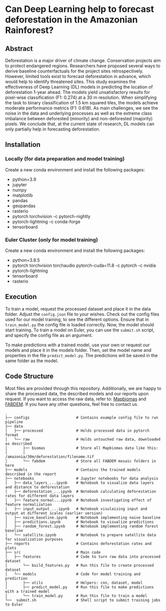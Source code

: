 # Can Deep Learning help to forecast deforestation in the Amazonian Rainforest?
## Abstract
Deforestation is a major driver of climate change. Conservation projects aim to protect endangered regions. Researchers have proposed several ways to derive baseline counterfactuals for the project sites retrospectively. However, limited tools exist to forecast deforestation in advance, which would help to identify threatened sites. This study examines the effectiveness of Deep Learning (DL) models in predicting the location of deforestation 1-year ahead. The models yield unsatisfactory results for pixel-wise classification (F1: 0.274) at a 30 m resolution. When simplifying the task to binary classification of 1.5 km squared tiles, the models achieve moderate performance metrics (F1: 0.618). As main challenges, we see the noise in the data and underlying processes as well as the extreme class imbalance between deforested (minority) and non-deforested (majority) pixels. We conclude that, at the current state of research, DL models can only partially help in forecasting deforestation.

## Installation
### Locally (for data preparation and model training)
Create a new conda environment and install the following packages:
- python=3.9
- jupyter
- numpy
- matplotlib
- pandas
- geopandas
- rasterio
- pytorch torchvision -c pytorch-nightly
- pytorch-lightning -c conda-forge
- tensorboard

### Euler Cluster (only for model training)
Create a new conda environment and install the following packages:
- python=3.8.5
- pytorch torchvision torchaudio pytorch-cuda=11.8 -c pytorch -c nvidia
- pytorch-lightning
- tensorboard
- rasterio

## Execution
To train a model, request the processed dataset and place it in the data folder. 
Adjust the ````config.json```` file to your wishes. Check out the config files used for our model training, to see the different options. Ensure that in ````train_model.py```` the config file is loaded correctly. Now, the model should start training. To train a model on Euler, you can use the ````submit.sh```` script, and specify the config file as an argument.

To make predictions with a trained model, use your own or request our models and place it in the models folder. Then, set the model name and properties in the file ````predict_model.py````. The predictions will be saved in the same folder as the model.

## Code Structure
Most files are provided through this repository. Additionally, we are happy to share the processed data, the described models and our reports upon request. If you want to access the raw data, refer to: [Mapbiomas](https://mapbiomas.org/download) and [FABDEM](https://data.bris.ac.uk/data/dataset/s5hqmjcdj8yo2ibzi9b4ew3sn). If you have any other questions, feel free to contact us.

```
.
├── configs                     # Contains example config file to run pipeline
├── data                        
│   ├── processed               # Holds processed data in pytorch format
│   └── raw                     # Holds untouched raw data, downloaded as described
│       ├── biomas              # Store all Mapbiomas data like this: 
│       │                         /amazonia/30m/deforestation/filename.tif
│       └── fabdem              # Store all FABDEM mosaic folders in here 
├── models                      # Contains the trained models described in the report
├── notebooks                   # Jupyter notebooks for data analysis
│   ├── data_layers_...ipynb    # Notebook to visualize data layers and distance to deforestation
│   ├── deforestation_...ipynb  # Notebook calculating deforestation rates for different data layers
│   ├── feature_normal...ipynb  # Notebook investigating effect of feature normalization
│   ├── input_output_...ipynb   # Notebook visulaizing input and output at different scales (earlier version)
│   ├── naive_baseline.ipynb    # Notebook implementing naive baseline
│   ├── predictions.ipynb       # Notebook to visualize predictions
│   ├── random_forest.ipynb     # Notebook implementing random forest baseline
│   └── satellite.ipynb         # Notebook to prepare satellite data for visualization purposes
├── reports                     # Contains deforestation rates and plots
├── src                         # Main code
│   ├── features                # Code to turn raw data into processed dataset
│       └── build_features.py   # Run this file to create processed dataset
│   └── models                  # Code for model training and prediction
│       ├── utils               # Helpers: cnn, dataset, model
│       ├── predict_model.py    # Run this file to make predictions with a trained model
│       └── train_model.py      # Run this file to train a model
└──  submit.sh                  # Shell script to submit training jobs to Euler
```



